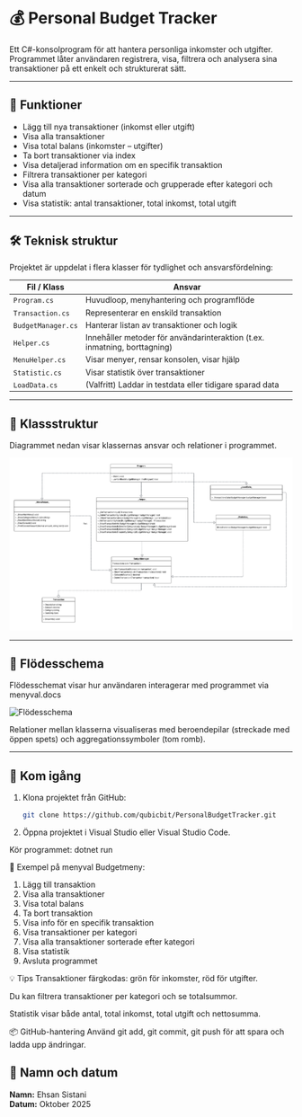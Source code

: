 # 💰 Personal Budget Tracker

Ett C#-konsolprogram för att hantera personliga inkomster och utgifter. Programmet låter användaren registrera, visa, filtrera och analysera sina transaktioner på ett enkelt och strukturerat sätt.

---

## 🧩 Funktioner

- Lägg till nya transaktioner (inkomst eller utgift)
- Visa alla transaktioner
- Visa total balans (inkomster – utgifter)
- Ta bort transaktioner via index
- Visa detaljerad information om en specifik transaktion
- Filtrera transaktioner per kategori
- Visa alla transaktioner sorterade och grupperade efter kategori och datum
- Visa statistik: antal transaktioner, total inkomst, total utgift

---

## 🛠 Teknisk struktur

Projektet är uppdelat i flera klasser för tydlighet och ansvarsfördelning:

| Fil / Klass         | Ansvar |
|---------------------|--------|
| `Program.cs`        | Huvudloop, menyhantering och programflöde |
| `Transaction.cs`    | Representerar en enskild transaktion |
| `BudgetManager.cs`  | Hanterar listan av transaktioner och logik |
| `Helper.cs`         | Innehåller metoder för användarinteraktion (t.ex. inmatning, borttagning) |
| `MenuHelper.cs`     | Visar menyer, rensar konsolen, visar hjälp |
| `Statistic.cs`      | Visar statistik över transaktioner |
| `LoadData.cs`       | (Valfritt) Laddar in testdata eller tidigare sparad data |

---

## 🧱 Klassstruktur

Diagrammet nedan visar klassernas ansvar och relationer i programmet.

![UML-diagram](./docs/uml-diagram.png)

---

## 🔁 Flödesschema

Flödesschemat visar hur användaren interagerar med programmet via menyval.docs

![Flödesschema](../flowchart/flowchart1.png)

Relationer mellan klasserna visualiseras med beroendepilar (streckade med öppen spets) och aggregationssymboler (tom romb).

---

## 🚀 Kom igång

1. Klona projektet från GitHub:
   ```bash
   git clone https://github.com/qubicbit/PersonalBudgetTracker.git
2. Öppna projektet i Visual Studio eller Visual Studio Code.

Kör programmet: dotnet run

🧪 Exempel på menyval
Budgetmeny:
1. Lägg till transaktion
2. Visa alla transaktioner
3. Visa total balans
4. Ta bort transaktion
5. Visa info för en specifik transaktion
6. Visa transaktioner per kategori
7. Visa alla transaktioner sorterade efter kategori
8. Visa statistik
0. Avsluta programmet


💡 Tips
Transaktioner färgkodas: grön för inkomster, röd för utgifter.

Du kan filtrera transaktioner per kategori och se totalsummor.

Statistik visar både antal, total inkomst, total utgift och nettosumma.

📦 GitHub-hantering
Använd git add, git commit, git push för att spara och ladda upp ändringar.


## 🔹 Namn och datum
**Namn:** Ehsan Sistani  
**Datum:** Oktober 2025